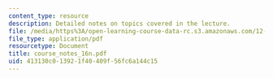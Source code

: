 ```yaml
---
content_type: resource
description: Detailed notes on topics covered in the lecture.
file: /media/https%3A/open-learning-course-data-rc.s3.amazonaws.com/12-808-introduction-to-observational-physical-oceanography-fall-2004/413130c013921f40409f56fc6a144c15_course_notes_16n.pdf
file_type: application/pdf
resourcetype: Document
title: course_notes_16n.pdf
uid: 413130c0-1392-1f40-409f-56fc6a144c15
---
```

